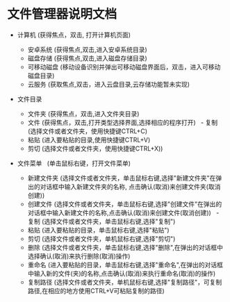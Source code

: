 # 文件管理器说明文档
  - 计算机    (获得焦点，双击, 打开计算机页面)
    - 安卓系统   (获得焦点,双击,进入安卓系统目录)
    - 磁盘存储   (获得焦点,双击,进入磁盘存储目录)
    - 可移动磁盘  (移动设备识别并弹出可移动磁盘界面后，双击，进入可移动磁盘目录)
    - 云服务   (获取焦点,双击，进入云盘目录,云存储功能暂未实现)

  - 文件目录
    - 文件夹   (获得焦点，双击,进入文件夹目录)
    - 文件   (获得焦点，双击,打开类型选择界面,选择相应的程序打开)
    - 复制    (选择文件或者文件夹，使用快捷键CTRL+C)
    - 粘贴    (进入要粘贴的目录,使用快捷键CTRL+V)
    - 剪切   (选择文件或者文件夹，使用快捷键CTRL+X))

  - 文件菜单   (单击鼠标右键，打开文件菜单)
    - 新建文件夹   (选择文件或者文件夹，单击鼠标右键,选择"新建文件夹"在弹出的对话框中输入新建文件夹的名称, 点击确认(取消)来创建文件夹(取消创建))
    - 创建文件   (选择文件或者文件夹，单击鼠标右键,选择"创建文件"在弹出的对话框中输入新建文件的名称,点击确认(取消)来创建文件(取消创建))
    - 复制    (选择文件或者文件夹，单击鼠标右键,选择"复制")
    - 粘贴    (进入要粘贴的目录，单击鼠标右键,选择"粘贴")
    - 剪切    (选择文件或者文件夹，单机鼠标右键,选择"剪切")
    - 删除    (选择文件或者文件夹，单击鼠标右键,选择"删除",在弹出的对话框中选择确认(取消)来执行删除(取消)操作)
    - 重命名   (进入要粘贴的目录，单击鼠标右键,选择"重命名",在弹出的对话框中输入新的文件(夹)的名称,点击确认(取消)来执行重命名(取消)的操作)
    - 复制路径    (选择文件或者文件夹，单机鼠标右键,选择"复制路径"，可复制路径,在相应的地方使用CTRL+V可粘贴复制的路径)
